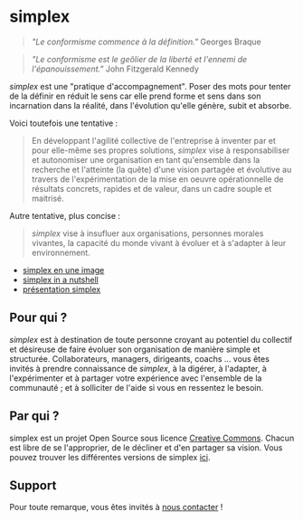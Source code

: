 # simplex

> *"Le conformisme commence à la définition."* Georges Braque

> *"Le conformisme est le geôlier de la liberté et l'ennemi de l'épanouissement."* John Fitzgerald Kennedy

*simplex* est une "pratique d'accompagnement". Poser des mots pour tenter de la définir en réduit le sens car elle prend forme et sens dans son incarnation dans la réalité, dans l'évolution qu'elle génère, subit et absorbe.

Voici toutefois une tentative : 

> En développant l'agilité collective de l'entreprise à inventer par et pour elle-même ses propres solutions, *simplex* vise à responsabiliser et autonomiser une organisation en tant qu'ensemble dans la recherche et l'atteinte (la quête) d'une vision partagée et évolutive au travers de l'expérimentation de la mise en oeuvre opérationnelle de résultats concrets, rapides et de valeur, dans un cadre souple et maitrisé.

Autre tentative, plus concise :

> *simplex* vise à insufluer aux organisations, personnes morales vivantes, la capacité du monde vivant à évoluer et à s'adapter à leur environnement.

- [simplex en une image](/simplex.pdf)
- [simplex in a nutshell](/simplex_in_a_nutshell.pdf)
- [présentation simplex](/simplex_presentation.pdf)

## Pour qui ?
_simplex_ est à destination de toute personne croyant au potentiel du collectif et désireuse de faire évoluer son organisation de manière simple et structurée.
Collaborateurs, managers, dirigeants, coachs ... vous êtes invités à prendre connaissance de *simplex*, à la digérer, à l'adapter, à l'expérimenter et à partager votre expérience avec l'ensemble de la communauté ; et à solliciter de l'aide si vous en ressentez le besoin.

## Par qui ?
simplex est un projet Open Source sous licence [Creative Commons](/LICENSE). Chacun est libre de se l'approprier, de le décliner et d'en partager sa vision. Vous pouvez trouver les différentes versions de simplex [ici](/by/simplex_by_).

## Support
Pour toute remarque, vous êtes invités à [nous contacter](mailto:hello@simplex.coach) !